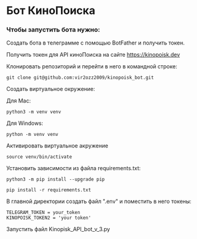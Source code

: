 # Бот КиноПоиска

### Чтобы запустить бота нужно:

Создать бота в телеграмме с помощью BotFather и получить токен.

Получить токен для API киноПоиска на сайте https://kinopoisk.dev

Клонировать репозиторий и перейти в него в командной строке:

```
git clone git@github.com:vir2ozz2009/kinopoisk_bot.git
```

Cоздать виртуальное окружение:

Для Mac:
```
python3 -m venv venv
```

Для Windows:
```
python -m venv venv
```
Активировать виртуальное акружение
```
source venv/bin/activate
```

Установить зависимости из файла requirements.txt:

```
python3 -m pip install --upgrade pip
```

```
pip install -r requirements.txt
```

В главной директории создать файл ".env" и поместить в него токены:

```
TELEGRAM_TOKEN = your_token
KINOPOISK_TOKEN2 = 'your token'
```

Запустить файл Kinopisk_API_bot_v_3.py
